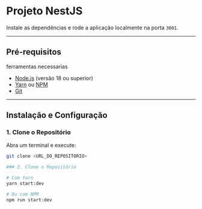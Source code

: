 # Projeto NestJS

Instale as dependências e rode a aplicação localmente na porta `3001`.

---

## Pré-requisitos

ferramentas necessarias

- [Node.js](https://nodejs.org/) (versão 18 ou superior)
- [Yarn](https://yarnpkg.com/) ou [NPM](https://www.npmjs.com/)
- [Git](https://git-scm.com/)

---

## Instalação e Configuração

### 1. Clone o Repositório

Abra um terminal e execute:

```bash
git clone <URL_DO_REPOSITORIO>

### 2. Clone o Repositório

# Com Yarn
yarn start:dev

# Ou com NPM
npm run start:dev